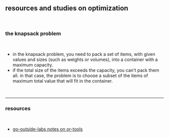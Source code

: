 ## resources and studies on optimization

<br>


### the knapsack problem

<br>

* in the knapsack problem, you need to pack a set of items, with given values and sizes (such as weights or volumes), into a container with a maximum capacity.
* if the total size of the items exceeds the capacity, you can't pack them all. 
in that case, the problem is to choose a subset of the items of maximum total value that will fit in the container.


<br>

---

### resources

<br>

* [go-outside-labs notes on or-tools](https://github.com/go-outside-labs/blockchain-data-engineering/blob/main/technologies/or_tools.md)
